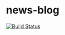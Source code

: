 # news-blog

[![Build Status](https://travis-ci.org/Hoxtygen/news-blog.svg?branch=develop)](https://travis-ci.org/Hoxtygen/news-blog)